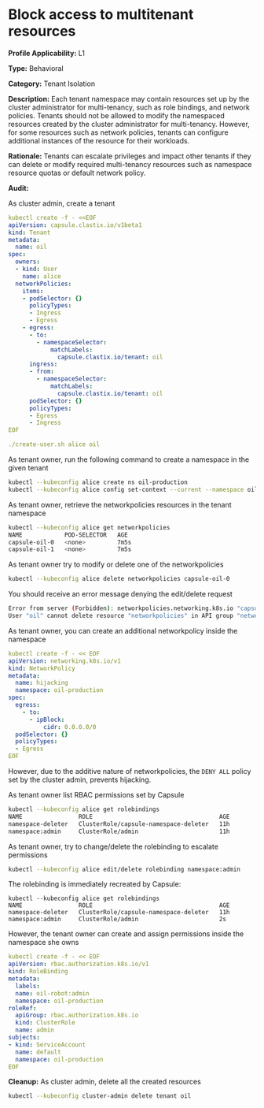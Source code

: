 # Block access to multitenant resources

**Profile Applicability:** L1

**Type:** Behavioral

**Category:** Tenant Isolation

**Description:** Each tenant namespace may contain resources set up by the cluster administrator for multi-tenancy, such as role bindings, and network policies. Tenants should not be allowed to modify the namespaced resources created by the cluster administrator for multi-tenancy. However, for some resources such as network policies, tenants can configure additional instances of the resource for their workloads.

**Rationale:** Tenants can escalate privileges and impact other tenants if they can delete or modify required multi-tenancy resources such as namespace resource quotas or default network policy.

**Audit:**

As cluster admin, create a tenant

```yaml
kubectl create -f - <<EOF
apiVersion: capsule.clastix.io/v1beta1
kind: Tenant
metadata:
  name: oil
spec:
  owners:
  - kind: User
    name: alice
  networkPolicies:
    items:
    - podSelector: {}
      policyTypes:
      - Ingress
      - Egress
    - egress:
      - to:
        - namespaceSelector:
            matchLabels:
              capsule.clastix.io/tenant: oil
      ingress:
      - from:
        - namespaceSelector:
            matchLabels:
              capsule.clastix.io/tenant: oil
      podSelector: {}
      policyTypes:
      - Egress
      - Ingress
EOF

./create-user.sh alice oil

```

As tenant owner, run the following command to create a namespace in the given tenant

```bash 
kubectl --kubeconfig alice create ns oil-production
kubectl --kubeconfig alice config set-context --current --namespace oil-production
```

As tenant owner, retrieve the networkpolicies resources in the tenant namespace

```bash 
kubectl --kubeconfig alice get networkpolicies 
NAME            POD-SELECTOR   AGE
capsule-oil-0   <none>         7m5s
capsule-oil-1   <none>         7m5s
```

As tenant owner try to modify or delete one of the networkpolicies

```bash 
kubectl --kubeconfig alice delete networkpolicies capsule-oil-0
```

You should receive an error message denying the edit/delete request

```bash 
Error from server (Forbidden): networkpolicies.networking.k8s.io "capsule-oil-0" is forbidden:
User "oil" cannot delete resource "networkpolicies" in API group "networking.k8s.io" in the namespace "oil-production"
```

As tenant owner, you can create an additional networkpolicy inside the namespace

```yaml
kubectl create -f - << EOF
apiVersion: networking.k8s.io/v1
kind: NetworkPolicy
metadata:
  name: hijacking
  namespace: oil-production
spec:
  egress: 
    - to:
      - ipBlock:
          cidr: 0.0.0.0/0
  podSelector: {}
  policyTypes:
  - Egress
EOF
```

However, due to the additive nature of networkpolicies, the `DENY ALL` policy set by the cluster admin, prevents hijacking.

As tenant owner list RBAC permissions set by Capsule

```bash 
kubectl --kubeconfig alice get rolebindings
NAME                ROLE                                    AGE
namespace-deleter   ClusterRole/capsule-namespace-deleter   11h
namespace:admin     ClusterRole/admin                       11h
```

As tenant owner, try to change/delete  the rolebinding to escalate permissions

```bash 
kubectl --kubeconfig alice edit/delete rolebinding namespace:admin
```

The rolebinding is immediately recreated by Capsule:

```
kubectl --kubeconfig alice get rolebindings
NAME                ROLE                                    AGE
namespace-deleter   ClusterRole/capsule-namespace-deleter   11h
namespace:admin     ClusterRole/admin                       2s
```

However, the tenant owner can create and assign permissions inside the namespace she owns

```yaml
kubectl create -f - << EOF
apiVersion: rbac.authorization.k8s.io/v1
kind: RoleBinding
metadata:
  labels:
  name: oil-robot:admin
  namespace: oil-production
roleRef:
  apiGroup: rbac.authorization.k8s.io
  kind: ClusterRole
  name: admin
subjects:
- kind: ServiceAccount
  name: default
  namespace: oil-production
EOF
```


**Cleanup:**
As cluster admin, delete all the created resources

```bash 
kubectl --kubeconfig cluster-admin delete tenant oil
```